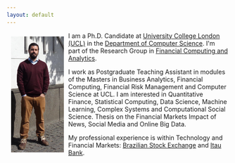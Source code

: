 ```yaml
---
layout: default
---
```


<img style="width=305px;height=435px;float:left;padding:10px;"
src="/image/personal_photo.jpg" alt="profile picture" width="120" height="264">

I am a Ph.D. Candidate at [University College London (UCL)](http://www.ucl.ac.uk/) in the
[Department of Computer Science](http://www.cs.ucl.ac.uk/). I'm part of the Research Group in [Financial Computing and Analytics](http://fincomp.cs.ucl.ac.uk/).  

I work as Postgraduate Teaching Assistant in modules of the Masters in Business Analytics, Financial Computing, Financial Risk Management and Computer Science at UCL. I am interested in Quantitative Finance, Statistical Computing, Data Science, Machine Learning, Complex Systems and Computational Social Science. Thesis on the Financial Markets Impact of News, Social Media and Online Big Data.

My professional experience is within Technology and Financial Markets: [Brazilian Stock Exchange](http://www.bmfbovespa.com.br/en_us/) and [Itau Bank](http://www.itau.com/).


